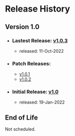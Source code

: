 # Release History

## Version 1.0
* ### Lastest Release: [v1.0.3](https://github.com/openebs/mayastor/releases/tag/v1.0.3)
  * released: 11-Oct-2022
* ### Patch Releases:
  * [v1.0.1](https://github.com/openebs/mayastor/releases/tag/v1.0.1)
  * [v1.0.2](https://github.com/openebs/mayastor/releases/tag/v1.0.2)
* ### Initial Release: [v1.0](https://github.com/openebs/mayastor/releases/tag/v1.0.0)
  * released: 19-Jan-2022

## End of Life
Not scheduled.
